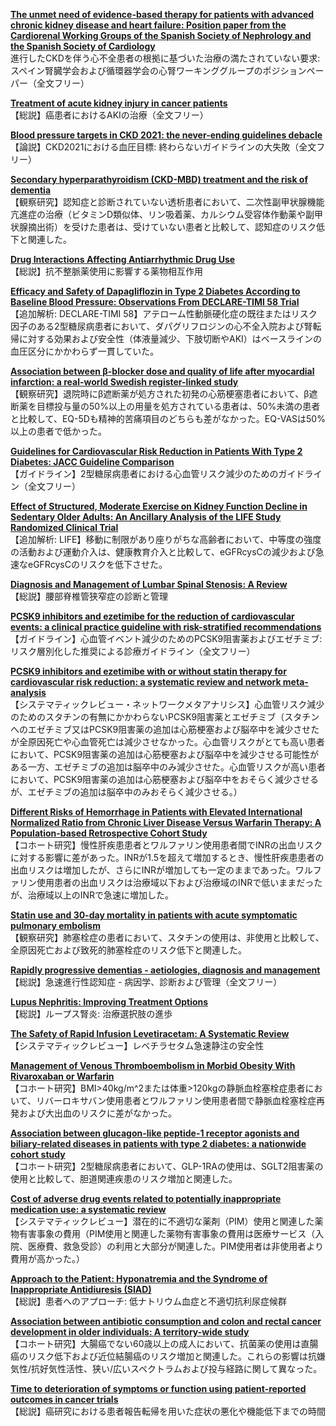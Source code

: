 [**The unmet need of evidence-based therapy for patients with advanced chronic kidney disease and heart failure: Position paper from the Cardiorenal Working Groups of the Spanish Society of Nephrology and the Spanish Society of Cardiology**](https://pubmed.ncbi.nlm.nih.gov/35498889/)  
進行したCKDを伴う心不全患者の根拠に基づいた治療の満たされていない要求: スペイン腎臓学会および循環器学会の心腎ワーキンググループのポジションペーパー（全文フリー）

[**Treatment of acute kidney injury in cancer patients**](https://pubmed.ncbi.nlm.nih.gov/35498895/)  
【総説】癌患者におけるAKIの治療（全文フリー）

[**Blood pressure targets in CKD 2021: the never-ending guidelines debacle**](https://pubmed.ncbi.nlm.nih.gov/35498896/)  
【論説】CKD2021における血圧目標: 終わらないガイドラインの大失敗（全文フリー）

[**Secondary hyperparathyroidism (CKD-MBD) treatment and the risk of dementia**](https://pubmed.ncbi.nlm.nih.gov/35512551/)  
【観察研究】認知症と診断されていない透析患者において、二次性副甲状腺機能亢進症の治療（ビタミンD類似体、リン吸着薬、カルシウム受容体作動薬や副甲状腺摘出術）を受けた患者は、受けていない患者と比較して、認知症のリスク低下と関連した。

[**Drug Interactions Affecting Antiarrhythmic Drug Use**](https://pubmed.ncbi.nlm.nih.gov/35491871/)  
【総説】抗不整脈薬使用に影響する薬物相互作用

[**Efficacy and Safety of Dapagliflozin in Type 2 Diabetes According to Baseline Blood Pressure: Observations From DECLARE-TIMI 58 Trial**](https://pubmed.ncbi.nlm.nih.gov/35510542/)  
【追加解析: DECLARE-TIMI 58】アテローム性動脈硬化症の既往またはリスク因子のある2型糖尿病患者において、ダパグリフロジンの心不全入院および腎転帰に対する効果および安全性（体液量減少、下肢切断やAKI）はベースラインの血圧区分にかかわらず一貫していた。

[**Association between β-blocker dose and quality of life after myocardial infarction: a real-world Swedish register-linked study**](https://pubmed.ncbi.nlm.nih.gov/35510962/)  
【観察研究】退院時にβ遮断薬が処方された初発の心筋梗塞患者において、β遮断薬を目標投与量の50%以上の用量を処方されている患者は、50%未満の患者と比較して、EQ-5Dも精神的苦痛項目のどちらも差がなかった。EQ-VASは50%以上の患者で低かった。

[**Guidelines for Cardiovascular Risk Reduction in Patients With Type 2 Diabetes: JACC Guideline Comparison**](https://pubmed.ncbi.nlm.nih.gov/35512864/)  
【ガイドライン】2型糖尿病患者における心血管リスク減少のためのガイドライン（全文フリー）

[**Effect of Structured, Moderate Exercise on Kidney Function Decline in Sedentary Older Adults: An Ancillary Analysis of the LIFE Study Randomized Clinical Trial**](https://pubmed.ncbi.nlm.nih.gov/35499834/)  
【追加解析: LIFE】移動に制限があり座りがちな高齢者において、中等度の強度の活動および運動介入は、健康教育介入と比較して、eGFRcysCの減少および急速なeGFRcysCのリスクを低下させた。

[**Diagnosis and Management of Lumbar Spinal Stenosis: A Review**](https://pubmed.ncbi.nlm.nih.gov/35503342/)  
【総説】腰部脊椎管狭窄症の診断と管理

[**PCSK9 inhibitors and ezetimibe for the reduction of cardiovascular events: a clinical practice guideline with risk-stratified recommendations**](https://pubmed.ncbi.nlm.nih.gov/35508320/)  
【ガイドライン】心血管イベント減少のためのPCSK9阻害薬およびエゼチミブ: リスク層別化した推奨による診療ガイドライン（全文フリー）

[**PCSK9 inhibitors and ezetimibe with or without statin therapy for cardiovascular risk reduction: a systematic review and network meta-analysis**](https://pubmed.ncbi.nlm.nih.gov/35508321/)  
【システマティックレビュー・ネットワークメタアナリシス】心血管リスク減少のためのスタチンの有無にかかわらないPCSK9阻害薬とエゼチミブ（スタチンへのエゼチミブ又はPCSK9阻害薬の追加は心筋梗塞および脳卒中を減少させたが全原因死亡や心血管死亡は減少させなかった。心血管リスクがとても高い患者において、PCSK9阻害薬の追加は心筋梗塞および脳卒中を減少させる可能性がある一方、エゼチミブの追加は脳卒中のみ減少させた。心血管リスクが高い患者において、PCSK9阻害薬の追加は心筋梗塞および脳卒中をおそらく減少させるが、エゼチミブの追加は脳卒中のみおそらく減少させる。）

[**Different Risks of Hemorrhage in Patients with Elevated International Normalized Ratio from Chronic Liver Disease Versus Warfarin Therapy: A Population-based Retrospective Cohort Study**](https://pubmed.ncbi.nlm.nih.gov/35491428/)  
【コホート研究】慢性肝疾患患者とワルファリン使用患者間でINRの出血リスクに対する影響に差があった。INRが1.5を超えて増加するとき、慢性肝疾患患者の出血リスクは増加したが、さらにINRが増加しても一定のままであった。ワルファリン使用患者の出血リスクは治療域以下および治療域のINRで低いままだったが、治療域以上のINRで急速に増加した。

[**Statin use and 30-day mortality in patients with acute symptomatic pulmonary embolism**](https://pubmed.ncbi.nlm.nih.gov/35510755/)  
【観察研究】肺塞栓症の患者において、スタチンの使用は、非使用と比較して、全原因死亡および致死的肺塞栓症のリスク低下と関連した。

[**Rapidly progressive dementias - aetiologies, diagnosis and management**](https://pubmed.ncbi.nlm.nih.gov/35508635/)  
【総説】急速進行性認知症 - 病因学、診断および管理（全文フリー）

[**Lupus Nephritis: Improving Treatment Options**](https://pubmed.ncbi.nlm.nih.gov/35486369/)  
【総説】ループス腎炎: 治療選択肢の進歩

[**The Safety of Rapid Infusion Levetiracetam: A Systematic Review**](https://pubmed.ncbi.nlm.nih.gov/35502462/)  
【システマティックレビュー】レベチラセタム急速静注の安全性

[**Management of Venous Thromboembolism in Morbid Obesity With Rivaroxaban or Warfarin**](https://pubmed.ncbi.nlm.nih.gov/35505606/)  
【コホート研究】BMI>40kg/m^2または体重>120kgの静脈血栓塞栓症患者において、リバーロキサバン使用患者とワルファリン使用患者間で静脈血栓塞栓症再発および大出血のリスクに差がなかった。

[**Association between glucagon-like peptide-1 receptor agonists and biliary-related diseases in patients with type 2 diabetes: a nationwide cohort study**](https://pubmed.ncbi.nlm.nih.gov/35508702/)  
【コホート研究】2型糖尿病患者において、GLP-1RAの使用は、SGLT2阻害薬の使用と比較して、胆道関連疾患のリスク増加と関連した。

[**Cost of adverse drug events related to potentially inappropriate medication use: a systematic review**](https://pubmed.ncbi.nlm.nih.gov/35513979/)  
【システマティックレビュー】潜在的に不適切な薬剤（PIM）使用と関連した薬物有害事象の費用（PIM使用と関連した薬物有害事象の費用は医療サービス（入院、医療費、救急受診）の利用と大部分が関連した。PIM使用者は非使用者より費用が高かった。）

[**Approach to the Patient: Hyponatremia and the Syndrome of Inappropriate Antidiuresis (SIAD)**](https://pubmed.ncbi.nlm.nih.gov/35511757/)  
【総説】患者へのアプローチ: 低ナトリウム血症と不適切抗利尿症候群

[**Association between antibiotic consumption and colon and rectal cancer development in older individuals: A territory-wide study**](https://pubmed.ncbi.nlm.nih.gov/35488387/)  
【コホート研究】大腸癌でない60歳以上の成人において、抗菌薬の使用は直腸癌のリスク低下および近位結腸癌のリスク増加と関連した。これらの影響は抗嫌気性/抗好気性活性、狭い/広いスペクトラムおよび投与経路に関して異なった。

[**Time to deterioration of symptoms or function using patient-reported outcomes in cancer trials**](https://pubmed.ncbi.nlm.nih.gov/35489354/)  
【総説】癌研究における患者報告転帰を用いた症状の悪化や機能低下までの時間
